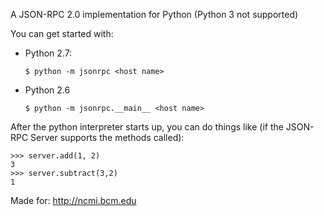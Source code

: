 A JSON-RPC 2.0 implementation for Python (Python 3 not supported)


You can get started with:

- Python 2.7:
   
    `$ python -m jsonrpc <host name>`

- Python 2.6

    `$ python -m jsonrpc.__main__ <host name>`

After the python interpreter starts up, you can do things like
(if the JSON-RPC Server supports the methods called):

    >>> server.add(1, 2)
    3
    >>> server.subtract(3,2)
    1


Made for:
    http://ncmi.bcm.edu